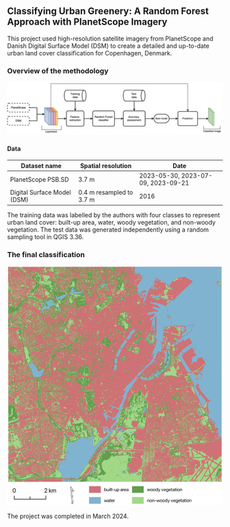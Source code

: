 ## Classifying Urban Greenery: A Random Forest Approach with PlanetScope Imagery
This project used high-resolution satellite imagery from PlanetScope and Danish Digital Surface Model (DSM) to create a detailed and up-to-date urban land cover classification for Copenhagen, Denmark.

### Overview of the methodology
![](methods_flowchart.png)

#### Data
| Dataset name | Spatial resolution | Date |
|--------------|-------------------|------|
| PlanetScope PSB.SD | 3.7 m | 2023-05-30, 2023-07-09, 2023-09-21 |
| Digital Surface Model (DSM) | 0.4 m resampled to 3.7 m | 2016 |

The training data was labelled by the authors with four classes to represent urban land cover: built-up area, water, woody vegetation, and non-woody vegetation.
The test data was generated independently using a random sampling tool in QGIS 3.36.

### The final classification
![](final_classification.png)

The project was completed in March 2024.